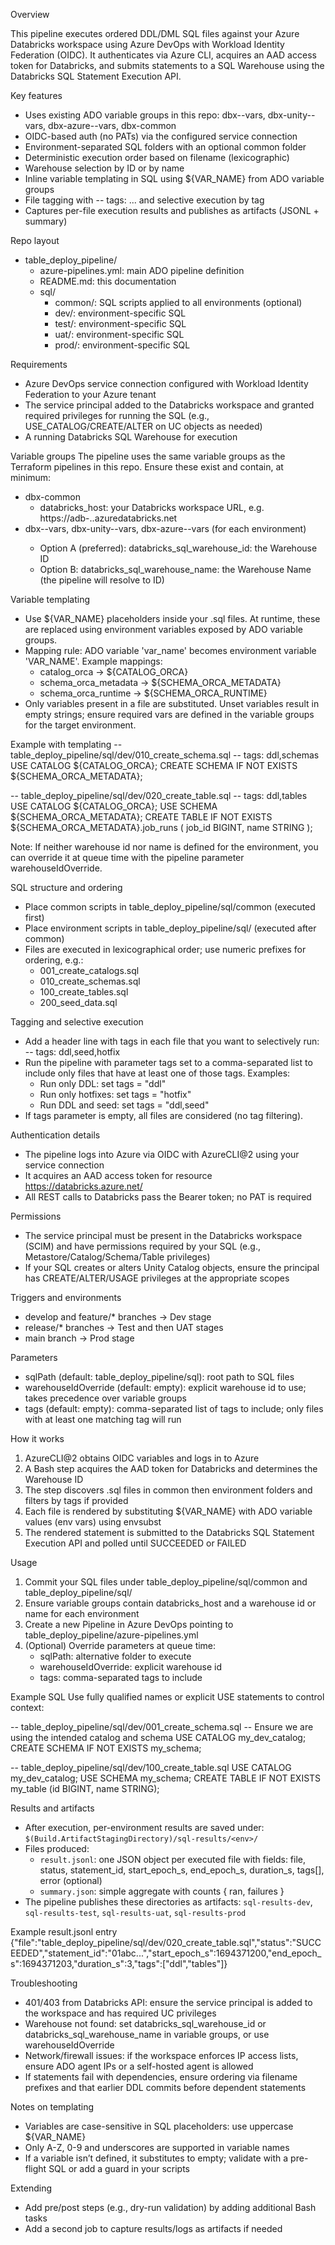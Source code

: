 Overview

This pipeline executes ordered DDL/DML SQL files against your Azure Databricks workspace using Azure DevOps with Workload Identity Federation (OIDC). It authenticates via Azure CLI, acquires an AAD access token for Databricks, and submits statements to a SQL Warehouse using the Databricks SQL Statement Execution API.

Key features
- Uses existing ADO variable groups in this repo: dbx-<env>-vars, dbx-unity-<env>-vars, dbx-azure-<env>-vars, dbx-common
- OIDC-based auth (no PATs) via the configured service connection
- Environment-separated SQL folders with an optional common folder
- Deterministic execution order based on filename (lexicographic)
- Warehouse selection by ID or by name
- Inline variable templating in SQL using ${VAR_NAME} from ADO variable groups
- File tagging with -- tags: ... and selective execution by tag
- Captures per-file execution results and publishes as artifacts (JSONL + summary)

Repo layout
- table_deploy_pipeline/
  - azure-pipelines.yml: main ADO pipeline definition
  - README.md: this documentation
  - sql/
    - common/: SQL scripts applied to all environments (optional)
    - dev/: environment-specific SQL
    - test/: environment-specific SQL
    - uat/: environment-specific SQL
    - prod/: environment-specific SQL

Requirements
- Azure DevOps service connection configured with Workload Identity Federation to your Azure tenant
- The service principal added to the Databricks workspace and granted required privileges for running the SQL (e.g., USE_CATALOG/CREATE/ALTER on UC objects as needed)
- A running Databricks SQL Warehouse for execution

Variable groups
The pipeline uses the same variable groups as the Terraform pipelines in this repo. Ensure these exist and contain, at minimum:
- dbx-common
  - databricks_host: your Databricks workspace URL, e.g. https://adb-<id>.<region>.azuredatabricks.net
- dbx-<env>-vars, dbx-unity-<env>-vars, dbx-azure-<env>-vars (for each environment)
  - Option A (preferred): databricks_sql_warehouse_id: the Warehouse ID
  - Option B: databricks_sql_warehouse_name: the Warehouse Name (the pipeline will resolve to ID)

Variable templating
- Use ${VAR_NAME} placeholders inside your .sql files. At runtime, these are replaced using environment variables exposed by ADO variable groups.
- Mapping rule: ADO variable 'var_name' becomes environment variable 'VAR_NAME'. Example mappings:
  - catalog_orca -> ${CATALOG_ORCA}
  - schema_orca_metadata -> ${SCHEMA_ORCA_METADATA}
  - schema_orca_runtime -> ${SCHEMA_ORCA_RUNTIME}
- Only variables present in a file are substituted. Unset variables result in empty strings; ensure required vars are defined in the variable groups for the target environment.

Example with templating
-- table_deploy_pipeline/sql/dev/010_create_schema.sql
-- tags: ddl,schemas
USE CATALOG ${CATALOG_ORCA};
CREATE SCHEMA IF NOT EXISTS ${SCHEMA_ORCA_METADATA};

-- table_deploy_pipeline/sql/dev/020_create_table.sql
-- tags: ddl,tables
USE CATALOG ${CATALOG_ORCA};
USE SCHEMA ${SCHEMA_ORCA_METADATA};
CREATE TABLE IF NOT EXISTS ${SCHEMA_ORCA_METADATA}.job_runs (
  job_id BIGINT,
  name STRING
);

Note: If neither warehouse id nor name is defined for the environment, you can override it at queue time with the pipeline parameter warehouseIdOverride.

SQL structure and ordering
- Place common scripts in table_deploy_pipeline/sql/common (executed first)
- Place environment scripts in table_deploy_pipeline/sql/<env> (executed after common)
- Files are executed in lexicographical order; use numeric prefixes for ordering, e.g.:
  - 001_create_catalogs.sql
  - 010_create_schemas.sql
  - 100_create_tables.sql
  - 200_seed_data.sql

Tagging and selective execution
- Add a header line with tags in each file that you want to selectively run:
  -- tags: ddl,seed,hotfix
- Run the pipeline with parameter tags set to a comma-separated list to include only files that have at least one of those tags. Examples:
  - Run only DDL: set tags = "ddl"
  - Run only hotfixes: set tags = "hotfix"
  - Run DDL and seed: set tags = "ddl,seed"
- If tags parameter is empty, all files are considered (no tag filtering).

Authentication details
- The pipeline logs into Azure via OIDC with AzureCLI@2 using your service connection
- It acquires an AAD access token for resource https://databricks.azure.net/
- All REST calls to Databricks pass the Bearer token; no PAT is required

Permissions
- The service principal must be present in the Databricks workspace (SCIM) and have permissions required by your SQL (e.g., Metastore/Catalog/Schema/Table privileges)
- If your SQL creates or alters Unity Catalog objects, ensure the principal has CREATE/ALTER/USAGE privileges at the appropriate scopes

Triggers and environments
- develop and feature/* branches -> Dev stage
- release/* branches -> Test and then UAT stages
- main branch -> Prod stage

Parameters
- sqlPath (default: table_deploy_pipeline/sql): root path to SQL files
- warehouseIdOverride (default: empty): explicit warehouse id to use; takes precedence over variable groups
- tags (default: empty): comma-separated list of tags to include; only files with at least one matching tag will run

How it works
1) AzureCLI@2 obtains OIDC variables and logs in to Azure
2) A Bash step acquires the AAD token for Databricks and determines the Warehouse ID
3) The step discovers .sql files in common then environment folders and filters by tags if provided
4) Each file is rendered by substituting ${VAR_NAME} with ADO variable values (env vars) using envsubst
5) The rendered statement is submitted to the Databricks SQL Statement Execution API and polled until SUCCEEDED or FAILED

Usage
1) Commit your SQL files under table_deploy_pipeline/sql/common and table_deploy_pipeline/sql/<env>
2) Ensure variable groups contain databricks_host and a warehouse id or name for each environment
3) Create a new Pipeline in Azure DevOps pointing to table_deploy_pipeline/azure-pipelines.yml
4) (Optional) Override parameters at queue time:
   - sqlPath: alternative folder to execute
   - warehouseIdOverride: explicit warehouse id
   - tags: comma-separated tags to include

Example SQL
Use fully qualified names or explicit USE statements to control context:

-- table_deploy_pipeline/sql/dev/001_create_schema.sql
-- Ensure we are using the intended catalog and schema
USE CATALOG my_dev_catalog;
CREATE SCHEMA IF NOT EXISTS my_schema;

-- table_deploy_pipeline/sql/dev/100_create_table.sql
USE CATALOG my_dev_catalog;
USE SCHEMA my_schema;
CREATE TABLE IF NOT EXISTS my_table (id BIGINT, name STRING);

Results and artifacts
- After execution, per-environment results are saved under: `$(Build.ArtifactStagingDirectory)/sql-results/<env>/`
- Files produced:
  - `result.jsonl`: one JSON object per executed file with fields: file, status, statement_id, start_epoch_s, end_epoch_s, duration_s, tags[], error (optional)
  - `summary.json`: simple aggregate with counts { ran, failures }
- The pipeline publishes these directories as artifacts: `sql-results-dev`, `sql-results-test`, `sql-results-uat`, `sql-results-prod`

Example result.jsonl entry
{"file":"table_deploy_pipeline/sql/dev/020_create_table.sql","status":"SUCCEEDED","statement_id":"01abc...","start_epoch_s":1694371200,"end_epoch_s":1694371203,"duration_s":3,"tags":["ddl","tables"]}


Troubleshooting
- 401/403 from Databricks API: ensure the service principal is added to the workspace and has required UC privileges
- Warehouse not found: set databricks_sql_warehouse_id or databricks_sql_warehouse_name in variable groups, or use warehouseIdOverride
- Network/firewall issues: if the workspace enforces IP access lists, ensure ADO agent IPs or a self-hosted agent is allowed
-
  If statements fail with dependencies, ensure ordering via filename prefixes and that earlier DDL commits before dependent statements

Notes on templating
- Variables are case-sensitive in SQL placeholders: use uppercase ${VAR_NAME}
- Only A-Z, 0-9 and underscores are supported in variable names
- If a variable isn’t defined, it substitutes to empty; validate with a pre-flight SQL or add a guard in your scripts

Extending
- Add pre/post steps (e.g., dry-run validation) by adding additional Bash tasks
- Add a second job to capture results/logs as artifacts if needed
